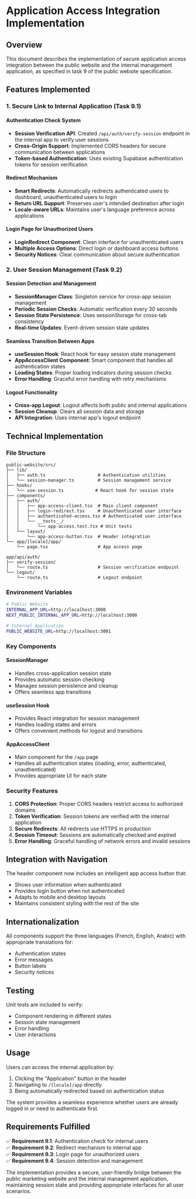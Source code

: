 # Application Access Integration Implementation

## Overview

This document describes the implementation of secure application access integration between the public website and the internal management application, as specified in task 9 of the public website specification.

## Features Implemented

### 1. Secure Link to Internal Application (Task 9.1)

#### Authentication Check System
- **Session Verification API**: Created `/api/auth/verify-session` endpoint in the internal app to verify user sessions
- **Cross-Origin Support**: Implemented CORS headers for secure communication between applications
- **Token-based Authentication**: Uses existing Supabase authentication tokens for session verification

#### Redirect Mechanism
- **Smart Redirects**: Automatically redirects authenticated users to dashboard, unauthenticated users to login
- **Return URL Support**: Preserves user's intended destination after login
- **Locale-aware URLs**: Maintains user's language preference across applications

#### Login Page for Unauthorized Users
- **LoginRedirect Component**: Clean interface for unauthenticated users
- **Multiple Access Options**: Direct login or dashboard access buttons
- **Security Notices**: Clear communication about secure authentication

### 2. User Session Management (Task 9.2)

#### Session Detection and Management
- **SessionManager Class**: Singleton service for cross-app session management
- **Periodic Session Checks**: Automatic verification every 30 seconds
- **Session State Persistence**: Uses sessionStorage for cross-tab consistency
- **Real-time Updates**: Event-driven session state updates

#### Seamless Transition Between Apps
- **useSession Hook**: React hook for easy session state management
- **AppAccessClient Component**: Smart component that handles all authentication states
- **Loading States**: Proper loading indicators during session checks
- **Error Handling**: Graceful error handling with retry mechanisms

#### Logout Functionality
- **Cross-app Logout**: Logout affects both public and internal applications
- **Session Cleanup**: Clears all session data and storage
- **API Integration**: Uses internal app's logout endpoint

## Technical Implementation

### File Structure
```
public-website/src/
├── lib/
│   ├── auth.ts                    # Authentication utilities
│   └── session-manager.ts         # Session management service
├── hooks/
│   └── use-session.ts            # React hook for session state
├── components/
│   ├── auth/
│   │   ├── app-access-client.tsx  # Main client component
│   │   ├── login-redirect.tsx     # Unauthenticated user interface
│   │   ├── authenticated-access.tsx # Authenticated user interface
│   │   └── __tests__/
│   │       └── app-access.test.tsx # Unit tests
│   └── layout/
│       └── app-access-button.tsx  # Header integration
└── app/[locale]/app/
    └── page.tsx                   # App access page

app/api/auth/
├── verify-session/
│   └── route.ts                   # Session verification endpoint
└── logout/
    └── route.ts                   # Logout endpoint
```

### Environment Variables
```bash
# Public Website
INTERNAL_APP_URL=http://localhost:3000
NEXT_PUBLIC_INTERNAL_APP_URL=http://localhost:3000

# Internal Application
PUBLIC_WEBSITE_URL=http://localhost:3001
```

### Key Components

#### SessionManager
- Handles cross-application session state
- Provides automatic session checking
- Manages session persistence and cleanup
- Offers seamless app transitions

#### useSession Hook
- Provides React integration for session management
- Handles loading states and errors
- Offers convenient methods for logout and transitions

#### AppAccessClient
- Main component for the `/app` page
- Handles all authentication states (loading, error, authenticated, unauthenticated)
- Provides appropriate UI for each state

### Security Features

1. **CORS Protection**: Proper CORS headers restrict access to authorized domains
2. **Token Verification**: Session tokens are verified with the internal application
3. **Secure Redirects**: All redirects use HTTPS in production
4. **Session Timeout**: Sessions are automatically checked and expired
5. **Error Handling**: Graceful handling of network errors and invalid sessions

## Integration with Navigation

The header component now includes an intelligent app access button that:
- Shows user information when authenticated
- Provides login button when not authenticated
- Adapts to mobile and desktop layouts
- Maintains consistent styling with the rest of the site

## Internationalization

All components support the three languages (French, English, Arabic) with appropriate translations for:
- Authentication states
- Error messages
- Button labels
- Security notices

## Testing

Unit tests are included to verify:
- Component rendering in different states
- Session state management
- Error handling
- User interactions

## Usage

Users can access the internal application by:
1. Clicking the "Application" button in the header
2. Navigating to `/[locale]/app` directly
3. Being automatically redirected based on authentication status

The system provides a seamless experience whether users are already logged in or need to authenticate first.

## Requirements Fulfilled

✅ **Requirement 9.1**: Authentication check for internal users  
✅ **Requirement 9.2**: Redirect mechanism to internal app  
✅ **Requirement 9.3**: Login page for unauthorized users  
✅ **Requirement 9.4**: Session detection and management  

The implementation provides a secure, user-friendly bridge between the public marketing website and the internal management application, maintaining session state and providing appropriate interfaces for all user scenarios.